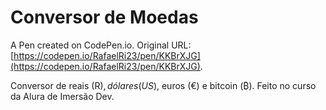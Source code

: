 # Conversor de Moedas

A Pen created on CodePen.io. Original URL: [https://codepen.io/RafaelRi23/pen/KKBrXJG](https://codepen.io/RafaelRi23/pen/KKBrXJG).

Conversor de reais (R$), dólares (US$), euros (€) e bitcoin (₿). Feito no curso da Alura de Imersão Dev.

